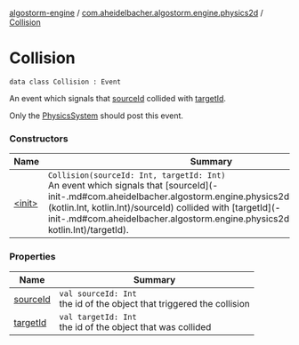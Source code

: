 [algostorm-engine](../../index.md) / [com.aheidelbacher.algostorm.engine.physics2d](../index.md) / [Collision](.)

# Collision

`data class Collision : Event`

An event which signals that [sourceId](source-id.md) collided with [targetId](target-id.md).

Only the [PhysicsSystem](../-physics-system/index.md) should post this event.

### Constructors

| Name | Summary |
|---|---|
| [&lt;init&gt;](-init-.md) | `Collision(sourceId: Int, targetId: Int)`<br>An event which signals that [sourceId](-init-.md#com.aheidelbacher.algostorm.engine.physics2d.Collision$<init>(kotlin.Int, kotlin.Int)/sourceId) collided with [targetId](-init-.md#com.aheidelbacher.algostorm.engine.physics2d.Collision$<init>(kotlin.Int, kotlin.Int)/targetId). |

### Properties

| Name | Summary |
|---|---|
| [sourceId](source-id.md) | `val sourceId: Int`<br>the id of the object that triggered the collision |
| [targetId](target-id.md) | `val targetId: Int`<br>the id of the object that was collided |
